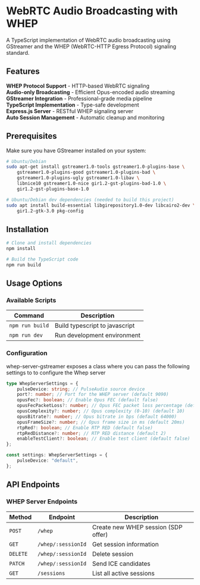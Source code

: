 # WebRTC Audio Broadcasting with WHEP

A TypeScript implementation of WebRTC audio broadcasting using GStreamer and the WHEP (WebRTC-HTTP Egress Protocol) signaling standard.

## Features

**WHEP Protocol Support** - HTTP-based WebRTC signaling  
**Audio-only Broadcasting** - Efficient Opus-encoded audio streaming  
**GStreamer Integration** - Professional-grade media pipeline  
**TypeScript Implementation** - Type-safe development  
**Express.js Server** - RESTful WHEP signaling server  
**Auto Session Management** - Automatic cleanup and monitoring

## Prerequisites

Make sure you have GStreamer installed on your system:

```bash
# Ubuntu/Debian
sudo apt-get install gstreamer1.0-tools gstreamer1.0-plugins-base \
    gstreamer1.0-plugins-good gstreamer1.0-plugins-bad \
    gstreamer1.0-plugins-ugly gstreamer1.0-libav \
    libnice10 gstreamer1.0-nice gir1.2-gst-plugins-bad-1.0 \
    gir1.2-gst-plugins-base-1.0

# Ubuntu/Debian dev dependencies (needed to build this project)
sudo apt install build-essential libgirepository1.0-dev libcairo2-dev \
    gir1.2-gtk-3.0 pkg-config

```

## Installation

```bash
# Clone and install dependencies
npm install

# Build the TypeScript code
npm run build
```

## Usage Options

### Available Scripts

| Command         | Description                    |
| --------------- | ------------------------------ |
| `npm run build` | Build typescript to javascript |
| `npm run dev`   | Run development environment    |

### Configuration

whep-server-gstreamer exposes a class where you can pass the following settings to to configure the Whep server

```typescript
type WhepServerSettings = {
    pulseDevice: string; // PulseAudio source device
    port?: number; // Port for the WHEP server (default 9090)
    opusFec?: boolean; // Enable Opus FEC (default false)
    opusFecPacketLoss?: number; // Opus FEC packet loss percentage (default 5%)
    opusComplexity?: number; // Opus complexity (0-10) (default 10)
    opusBitrate?: number; // Opus bitrate in bps (default 64000)
    opusFrameSize?: number; // Opus frame size in ms (default 20ms)
    rtpRed?: boolean; // Enable RTP RED (default false)
    rtpRedDistance?: number; // RTP RED distance (default 2)
    enableTestClient?: boolean; // Enable test client (default false)
};

const settings: WhepServerSettings = {
    pulseDevice: "default",
};
```

## API Endpoints

### WHEP Server Endpoints

| Method   | Endpoint           | Description                         |
| -------- | ------------------ | ----------------------------------- |
| `POST`   | `/whep`            | Create new WHEP session (SDP offer) |
| `GET`    | `/whep/:sessionId` | Get session information             |
| `DELETE` | `/whep/:sessionId` | Delete session                      |
| `PATCH`  | `/whep/:sessionId` | Send ICE candidates                 |
| `GET`    | `/sessions`        | List all active sessions            |
